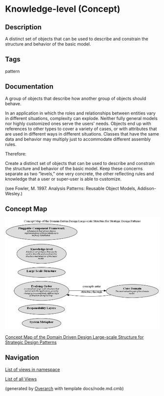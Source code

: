 
# Knowledge-level (Concept)
## Description
A distinct set of objects that can be used to describe and constrain the
  structure and behavior of the basic model.


## Tags
pattern

## Documentation
A group of objects that describe how another group of objects should behave.
  
  In an application in which the roles and relationships between entities vary in
  different situations, complexity can explode. Neither fully general models nor
  highly customized ones serve the users' needs. Objects end up with references
  to other types to cover a variety of cases, or with attributes that are used in
  different ways in different situations. Classes that have the same data and
  behavior may multiply just to accommodate different assembly rules.
  
  Therefore:
  
  Create a distinct set of objects that can be used to describe and constrain the
  structure and behavior of the basic model. Keep these concerns separate as two
  “levels,” one very concrete, the other reflecting rules and knowledge that a
  user or super-user is able to customize.
  
  (see Fowler, M. 1997. Analysis Patterns: Reusable Object Models, Addison-Wesley.)

## Concept Map
![Concept Map of the Domain Driven Design Large-scale Structure for Strategic Design Patterns](../../../software-development/domain-driven-design/large-scale-structure/concept-view.png)

[Concept Map of the Domain Driven Design Large-scale Structure for Strategic Design Patterns](../../../software-development/domain-driven-design/large-scale-structure/concept-view.md)


## Navigation
[List of views in namespace](./views-in-namespace.md)

[List of all Views](../../../views.md)


(generated by [Overarch](https://github.com/soulspace-org/overarch) with template docs/node.md.cmb)
